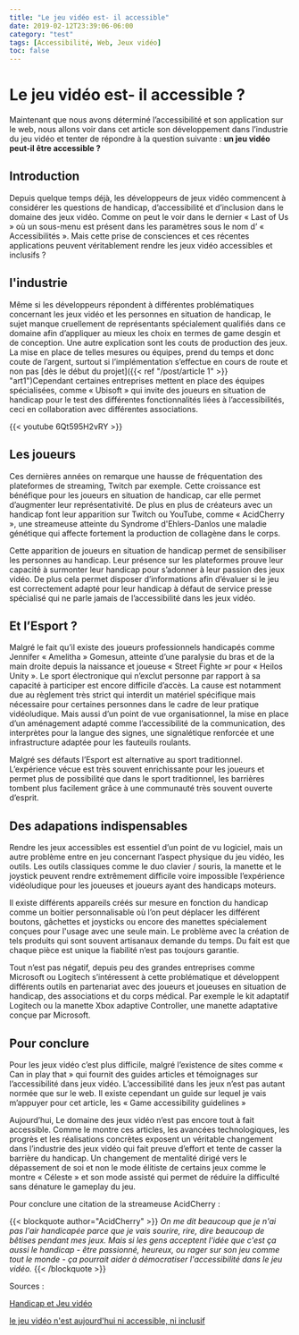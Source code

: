 ```yaml
---
title: "Le jeu vidéo est- il accessible"
date: 2019-02-12T23:39:06-06:00
category: "test"
tags: [Accessibilité, Web, Jeux vidéo]
toc: false
---
```


# Le jeu vidéo est- il accessible ?  
Maintenant que nous avons déterminé l’accessibilité et son application sur le web, nous allons voir dans cet article son développement dans l’industrie du jeu vidéo et tenter de répondre à la question suivante : **un jeu vidéo peut-il être accessible ?**

## Introduction
Depuis quelque temps déjà, les développeurs de jeux vidéo commencent à considérer les questions de handicap, d’accessibilité et d’inclusion dans le domaine des jeux vidéo. Comme on peut le voir dans le dernier « Last of Us » où un sous-menu est présent dans les paramètres sous le nom d’ « Accessibilités ». Mais cette prise de consciences et ces récentes applications peuvent véritablement rendre les jeux vidéo accessibles et inclusifs ?

## l'industrie
Même si les développeurs répondent à différentes problématiques concernant les jeux vidéo et les personnes en situation de handicap, le sujet manque cruellement de représentants spécialement qualifiés dans ce domaine afin d’appliquer au mieux les choix en termes de game desgin et de conception. Une autre explication sont les couts de production des jeux. La mise en place de telles mesures ou équipes, prend du temps et donc coute de l’argent, surtout si l’implémentation s’effectue en cours de route et non pas [dès le début du projet]({{< ref "/post/article 1" >}} "art1")Cependant certaines entreprises mettent en place des équipes spécialisées, comme « Ubisoft » qui invite des joueurs en situation de handicap pour le test des différentes fonctionnalités liées à l’accessibilités, ceci en collaboration avec différentes associations. 

{{< youtube 6Qt595H2vRY >}}

## Les joueurs
Ces dernières années on remarque une hausse de fréquentation des plateformes de streaming, Twitch par exemple. Cette croissance est bénéfique pour les joueurs en situation de handicap, car elle permet d’augmenter leur représentativité. De plus en plus de créateurs avec un handicap font leur apparition sur Twitch ou YouTube, comme « AcidCherry », une streameuse atteinte du Syndrome d'Ehlers-Danlos une maladie génétique qui affecte fortement la production de collagène dans le corps.

Cette apparition de joueurs en situation de handicap permet de sensibiliser les personnes au handicap. Leur présence sur les plateformes prouve leur capacité à surmonter leur handicap pour s’adonner à leur passion des jeux vidéo. De plus cela permet disposer d’informations afin d’évaluer si le jeu est correctement adapté pour leur handicap à défaut de service presse spécialisé qui ne parle jamais de l’accessibilité dans les jeux vidéo.


## Et l’Esport ?
Malgré le fait qu’il existe des joueurs professionnels handicapés comme Jennifer « Amelitha » Gomesun, atteinte d’une paralysie du bras et de la main droite depuis la naissance et joueuse « Street Fighte »r pour « Heilos Unity ». Le sport électronique qui n’exclut personne par rapport à sa capacité à participer est encore difficile d’accès. La cause est notamment due au règlement très strict qui interdit un matériel spécifique mais nécessaire pour certaines personnes dans le cadre de leur pratique vidéoludique.  Mais aussi d’un point de vue organisationnel, la mise en place d’un aménagement adapté comme l’accessibilité de la communication, des interprètes pour la langue des signes, une signalétique renforcée et une infrastructure adaptée pour les fauteuils roulants.

Malgré ses défauts l’Esport est alternative au sport traditionnel. L’expérience vécue est très souvent enrichissante pour les joueurs et permet plus de possibilité que dans le sport traditionnel, les barrières tombent plus facilement grâce à une communauté très souvent ouverte d’esprit.

## Des adapations indispensables
Rendre les jeux accessibles est essentiel d’un point de vu logiciel, mais un autre problème entre en jeu concernant l’aspect physique du jeu vidéo, les outils. Les outils classiques comme le duo clavier / souris, la manette et le joystick peuvent rendre extrêmement difficile voire impossible l’expérience vidéoludique pour les joueuses et joueurs ayant des handicaps moteurs. 

Il existe différents appareils créés sur mesure en fonction du handicap comme un boitier personnalisable où l’on peut déplacer les différent boutons, gâchettes et joysticks ou encore des manettes spécialement conçues pour l'usage avec une seule main. Le problème avec la création de tels produits qui sont souvent artisanaux demande du temps. Du fait est que chaque pièce est unique la fiabilité n’est pas toujours garantie.

Tout n’est pas négatif, depuis peu des grandes entreprises comme Microsoft ou Logitech s’intéressent à cette problématique et développent différents outils en partenariat avec des joueurs et joueuses en situation de handicap, des associations et du corps médical. Par exemple le kit adaptatif Logitech ou la manette Xbox adaptive Controller, une manette adaptative conçue par Microsoft.


## Pour conclure
Pour les jeux vidéo c’est plus difficile, malgré l’existence de sites comme « Can in play that » qui fournit des guides articles et témoignages sur l’accessibilité dans jeux vidéo. L’accessibilité dans les jeux n’est pas autant normée que sur le web. Il existe cependant un guide sur lequel je vais m’appuyer pour cet article, les « Game accessibility guidelines »

Aujourd’hui, Le domaine des jeux vidéo n’est pas encore tout à fait accessible. Comme le montre ces articles, les avancées technologiques, les progrès et les réalisations concrètes exposent un véritable changement dans l’industrie des jeux vidéo qui fait preuve d’effort et tente de casser la barrière du handicap. Un changement de mentalité dirigé vers le dépassement de soi et non le mode élitiste de certains jeux comme le montre « Céleste » et son mode assisté qui permet de réduire la difficulté sans dénature le gameplay du jeu. 

Pour conclure une citation de la streameuse AcidCherry :


{{< blockquote author="AcidCherry" >}}
*On me dit beaucoup que je n'ai pas l'air handicapée parce que je vais sourire, rire, dire beaucoup de bêtises pendant mes jeux. Mais si les gens acceptent l'idée que c'est ça aussi le handicap - être passionné, heureux, ou rager sur son jeu comme tout le monde - ça pourrait aider à démocratiser l'accessibilité dans le jeu vidéo.*
{{< /blockquote >}}

Sources : 

[Handicap et Jeu vidéo](https://www.gamekult.com/actualite/handicap-et-jeu-video-en-2020-l-accessibilite-n-est-plus-une-option-3050831221.html)

[le jeu vidéo n'est aujourd'hui ni accessible, ni inclusif](https://level256.parisandco.paris/a-la-une/tendances-esport-innovation/non-le-jeu-video-n-est-aujourd-hui-ni-accessible-ni-inclusif-mais-ca-avance#_edn2)
